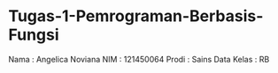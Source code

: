 # Tugas-1-Pemrograman-Berbasis-Fungsi
Nama : Angelica Noviana
NIM : 121450064
Prodi : Sains Data
Kelas : RB
